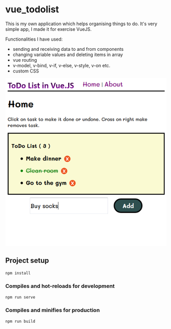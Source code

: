 # vue_todolist
This is my own application which helps organising things to do. It's very simple app, I made it for exercise VueJS.

 Functionalities I have used:
- sending and receiving data to and from components
- changing variable values and deleting items in array
- vue routing
- v-model, v-bind, v-if, v-else, v-style, v-on etc.
- custom CSS

![preview](./preview.png)

## Project setup
```
npm install
```

### Compiles and hot-reloads for development
```
npm run serve
```

### Compiles and minifies for production
```
npm run build
```
